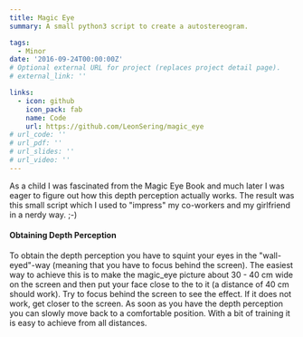 ```yaml
---
title: Magic Eye
summary: A small python3 script to create a autostereogram.

tags:
  - Minor
date: '2016-09-24T00:00:00Z'
# Optional external URL for project (replaces project detail page).
# external_link: ''

links:
  - icon: github
    icon_pack: fab
    name: Code
    url: https://github.com/LeonSering/magic_eye
# url_code: ''
# url_pdf: ''
# url_slides: ''
# url_video: ''
---
```

As a child I was fascinated from the Magic Eye Book and much later I was eager to figure out how this depth perception actually works. 
The result was this small script which I used to "impress" my co-workers and my girlfriend in a nerdy way. ;-)

#### Obtaining Depth Perception
To obtain the depth perception you have to squint your eyes in the "wall-eyed"-way (meaning that you have to focus behind the screen). 
The easiest way to achieve this is to make the magic_eye picture about 30 - 40 cm wide on the screen and then put your face close to 
the to it (a distance of 40 cm should work). Try to focus behind the screen to see the effect. If it does not work, get closer to the screen.
As soon as you have the depth perception you can slowly move back to a comfortable position.
With a bit of training it is easy to achieve from all distances.

